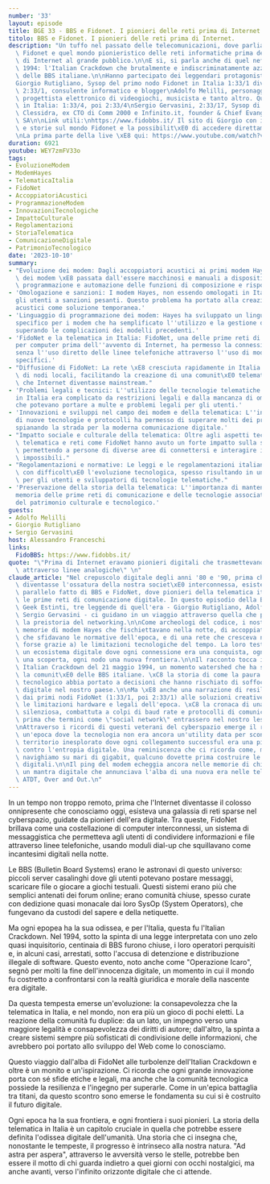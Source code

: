 ```yaml
---
number: '33'
layout: episode
title: BGE 33 - BBS e Fidonet. I pionieri delle reti prima di Internet.
titolo: BBS e Fidonet. I pionieri delle reti prima di Internet.
description: "Un tuffo nel passato delle telecomunicazioni, dove parliamo di BBS,\
  \ Fidonet e quel mondo pionieristico delle reti informatiche prima dell'approdo\
  \ di Internet al grande pubblico.\n\nE si, si parla anche di quel nefasto 21 maggio\
  \ 1994: l'Italian Crackdown che brutalmente e indiscriminatamente azzoppo' la scena\
  \ delle BBS italiane.\n\nHanno partecipato dei leggendari protagonisti di quei tempi:\n\
  Giorgio Rutigliano, Sysop del primo nodo Fidonet in Italia 1:33/1 diventato poi\
  \ 2:33/1, consulente informatico e blogger\nAdolfo Melilli, personaggio poliedrico,\
  \ progettista elettronico di videogiochi, musicista e tanto altro. Quarto nodo Fidonet\
  \ in Italia: 1:33/4, poi 2:33/4\nSergio Gervasini, 2:33/17, Sysop di  I.D.F. e poi\
  \ Clessidra, ex CTO di Comm 2000 e Infinito.it, founder & Chief Evangelist at BCyber\
  \ SA\n\nLink utili:\nhttps://www.fidobbs.it/ Il sito di Giorgio con informazioni\
  \ e storie sul mondo Fidonet e la possibilit\xE0 di accedere direttamente via Web\n\
  \nLa prima parte della live \xE8 qui: https://www.youtube.com/watch?v=3X50y-RpirA"
duration: 6921
youtube: WEY7zmFV33o
tags:
- EvoluzioneModem
- ModemHayes
- TelematicaItalia
- FidoNet
- AccoppiatoriAcustici
- ProgrammazioneModem
- InnovazioniTecnologiche
- ImpattoCulturale
- Regolamentazioni
- StoriaTelematica
- ComunicazioneDigitale
- PatrimonioTecnologico
date: '2023-10-10'
summary:
- "Evoluzione dei modem: Dagli accoppiatori acustici ai primi modem Hayes, la tecnologia\
  \ dei modem \xE8 passata dall'essere macchinosi e manuali a dispositivi che permettevano\
  \ programmazione e automazione delle funzioni di composizione e risposta."
- 'Omologazione e sanzioni: I modem Hayes, non essendo omologati in Italia, esponevano
  gli utenti a sanzioni pesanti. Questo problema ha portato alla creazione di accoppiatori
  acustici come soluzione temporanea.'
- 'Linguaggio di programmazione dei modem: Hayes ha sviluppato un linguaggio di programmazione
  specifico per i modem che ha semplificato l''utilizzo e la gestione delle operazioni,
  superando le complicazioni dei modelli precedenti.'
- 'FidoNet e la telematica in Italia: FidoNet, una delle prime reti di comunicazione
  per computer prima dell''avvento di Internet, ha permesso la connessione tra sistemi
  senza l''uso diretto delle linee telefoniche attraverso l''uso di modem e software
  specifici.'
- "Diffusione di FidoNet: La rete \xE8 cresciuta rapidamente in Italia grazie all'apertura\
  \ di nodi locali, facilitando la creazione di una comunit\xE0 telematica ben prima\
  \ che Internet diventasse mainstream."
- 'Problemi legali e tecnici: L''utilizzo delle tecnologie telematiche e dei modem
  in Italia era complicato da restrizioni legali e dalla mancanza di omologazioni,
  che potevano portare a multe e problemi legali per gli utenti.'
- 'Innovazioni e sviluppi nel campo dei modem e della telematica: L''introduzione
  di nuove tecnologie e protocolli ha permesso di superare molti dei problemi iniziali,
  spianando la strada per la moderna comunicazione digitale.'
- "Impatto sociale e culturale della telematica: Oltre agli aspetti tecnologici, la\
  \ telematica e reti come FidoNet hanno avuto un forte impatto sulla societ\xE0,\
  \ permettendo a persone di diverse aree di connettersi e interagire in modi precedentemente\
  \ impossibili."
- "Regolamentazioni e normative: Le leggi e le regolamentazioni italiane hanno seguito\
  \ con difficolt\xE0 l'evoluzione tecnologica, spesso risultando in un contesto complicato\
  \ per gli utenti e sviluppatori di tecnologie telematiche."
- 'Preservazione della storia della telematica: L''importanza di mantenere viva la
  memoria delle prime reti di comunicazione e delle tecnologie associate come parte
  del patrimonio culturale e tecnologico.'
guests:
- Adolfo Melilli
- Giorgio Rutigliano
- Sergio Gervasini
host: Alessandro Franceschi
links:
  FidoBBS: https://www.fidobbs.it/
quote: "\"Prima di Internet eravamo pionieri digitali che trasmettevano bit di libert\xE0\
  \ attraverso linee analogiche\" \n"
claude_article: "Nel crepuscolo digitale degli anni '80 e '90, prima che Internet\
  \ diventasse l'ossatura della nostra societ\xE0 interconnessa, esisteva un mondo\
  \ parallelo fatto di BBS e FidoNet, dove pionieri della telematica italiana tessevano\
  \ le prime reti di comunicazione digitale. In questo episodio della Brigata dei\
  \ Geek Estinti, tre leggende di quell'era - Giorgio Rutigliano, Adolfo Melilli e\
  \ Sergio Gervasini - ci guidano in un viaggio attraverso quella che potremmo definire\
  \ la preistoria del networking.\n\nCome archeologi del codice, i nostri ospiti disseppelliscono\
  \ memorie di modem Hayes che fischiettavano nella notte, di accoppiatori acustici\
  \ che sfidavano le normative dell'epoca, e di una rete che cresceva nonostante (o\
  \ forse grazie a) le limitazioni tecnologiche del tempo. La loro testimonianza rivela\
  \ un ecosistema digitale dove ogni connessione era una conquista, ogni protocollo\
  \ una scoperta, ogni nodo una nuova frontiera.\n\nIl racconto tocca il fatidico\
  \ Italian Crackdown del 21 maggio 1994, un momento watershed che ha segnato profondamente\
  \ la comunit\xE0 delle BBS italiane. \xC8 la storia di come la paura dell'ignoto\
  \ tecnologico abbia portato a decisioni che hanno rischiato di soffocare l'innovazione\
  \ digitale nel nostro paese.\n\nMa \xE8 anche una narrazione di resilienza e ingegno:\
  \ dai primi nodi FidoNet (1:33/1, poi 2:33/1) alle soluzioni creative per aggirare\
  \ le limitazioni hardware e legali dell'epoca. \xC8 la cronaca di una rivoluzione\
  \ silenziosa, combattuta a colpi di baud rate e protocolli di comunicazione, molto\
  \ prima che termini come \"social network\" entrassero nel nostro lessico quotidiano.\n\
  \nAttraverso i ricordi di questi veterani del cyberspazio emerge il ritratto di\
  \ un'epoca dove la tecnologia non era ancora un'utility data per scontata, ma un\
  \ territorio inesplorato dove ogni collegamento successful era una piccola vittoria\
  \ contro l'entropia digitale. Una reminiscenza che ci ricorda come, mentre oggi\
  \ navighiamo su mari di gigabit, qualcuno dovette prima costruire le prime zattere\
  \ digitali.\n\nIl ping del modem echeggia ancora nelle memorie di chi c'era, come\
  \ un mantra digitale che annunciava l'alba di una nuova era nelle telecomunicazioni.\
  \ ATDT, Over and Out.\n"
---
```

In un tempo non troppo remoto, prima che l'Internet diventasse il colosso onnipresente che conosciamo oggi, esisteva una galassia di reti sparse nel cyberspazio, guidate da pionieri dell'era digitale. Tra queste, FidoNet brillava come una costellazione di computer interconnessi, un sistema di messaggistica che permetteva agli utenti di condividere informazioni e file attraverso linee telefoniche, usando moduli dial-up che squillavano come incantesimi digitali nella notte.

Le BBS (Bulletin Board Systems) erano le astronavi di questo universo: piccoli server casalinghi dove gli utenti potevano postare messaggi, scaricare file o giocare a giochi testuali. Questi sistemi erano più che semplici antenati dei forum online; erano comunità chiuse, spesso curate con dedizione quasi monacale dai loro SysOp (System Operators), che fungevano da custodi del sapere e della netiquette.

Ma ogni epopea ha la sua odissea, e per l'Italia, questa fu l'Italian Crackdown. Nel 1994, sotto la spinta di una legge interpretata con uno zelo quasi inquisitorio, centinaia di BBS furono chiuse, i loro operatori perquisiti e, in alcuni casi, arrestati, sotto l'accusa di detenzione e distribuzione illegale di software. Questo evento, noto anche come "Operazione Icaro", segnò per molti la fine dell'innocenza digitale, un momento in cui il mondo fu costretto a confrontarsi con la realtà giuridica e morale della nascente era digitale.

Da questa tempesta emerse un'evoluzione: la consapevolezza che la telematica in Italia, e nel mondo, non era più un gioco di pochi eletti. La reazione della comunità fu duplice: da un lato, un impegno verso una maggiore legalità e consapevolezza dei diritti di autore; dall'altro, la spinta a creare sistemi sempre più sofisticati di condivisione delle informazioni, che avrebbero poi portato allo sviluppo del Web come lo conosciamo.

Questo viaggio dall'alba di FidoNet alle turbolenze dell'Italian Crackdown e oltre è un monito e un'ispirazione. Ci ricorda che ogni grande innovazione porta con sé sfide etiche e legali, ma anche che la comunità tecnologica possiede la resilienza e l'ingegno per superarle. Come in un'epica battaglia tra titani, da questo scontro sono emerse le fondamenta su cui si è costruito il futuro digitale.

Ogni epoca ha la sua frontiera, e ogni frontiera i suoi pionieri. La storia della telematica in Italia è un capitolo cruciale in quella che potrebbe essere definita l'odissea digitale dell'umanità. Una storia che ci insegna che, nonostante le tempeste, il progresso è intrinseco alla nostra natura. "Ad astra per aspera", attraverso le avversità verso le stelle, potrebbe ben essere il motto di chi guarda indietro a quei giorni con occhi nostalgici, ma anche avanti, verso l'infinito orizzonte digitale che ci attende.